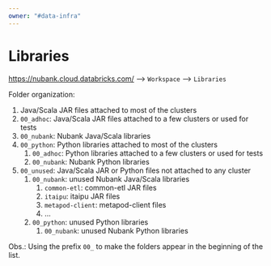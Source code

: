 ```yaml
---
owner: "#data-infra"
---
```


# Libraries

<https://nubank.cloud.databricks.com/> --> `Workspace` --> `Libraries`

Folder organization:

1. Java/Scala JAR files attached to most of the clusters
1. `00_adhoc`: Java/Scala JAR files attached to a few clusters or used for tests
1. `00_nubank`: Nubank Java/Scala libraries
1. `00_python`: Python libraries attached to most of the clusters
    1. `00_adhoc`: Python libraries attached to a few clusters or used for tests
    1. `00_nubank`: Nubank Python libraries
1. `00_unused`: Java/Scala JAR or Python files not attached to any cluster
    1. `00_nubank`: unused Nubank Java/Scala libraries
        1. `common-etl`: common-etl JAR files
        1. `itaipu`: itaipu JAR files
        1. `metapod-client`: metapod-client files
        1. ...
    1. `00_python`: unused Python libraries
        1. `00_nubank`: unused Nubank Python libraries

Obs.: Using the prefix `00_` to make the folders appear in the beginning of the list.
